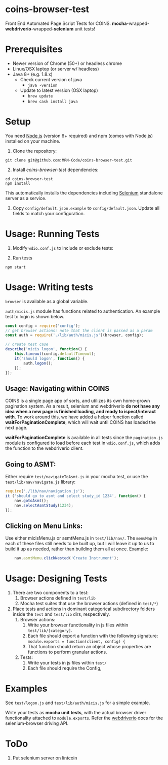# coins-browser-test
Front End Automated Page Script Tests for COINS.  **mocha**-wrapped-**webdriverio**-wrapped-**selenium** unit tests!

# Prerequisites
  - Newer version of Chrome (50+) or headless chrome
  - Linux/OSX laptop (or server w/ headless)
  - Java 8+ (e.g. 1.8.x)
    - Check current version of java
      - `java -version`
    - Update to latest version (OSX laptop)
      - `brew update`
      - `brew cask install java`

# Setup

You need [Node.js](https://nodejs.org/en/) (version 6+ required) and npm (comes with Node.js) installed on your machine.

1. Clone the repository:
  ```shell
  git clone git@github.com:MRN-Code/coins-browser-test.git
  ```

2. Install _coins-browser-test_ dependencies:
  ```shell
  cd coins-browser-test
  npm install
  ```

  This automatically installs the dependencies including [Selenium](http://www.seleniumhq.org/download/) standalone server as a service.

3. Copy `config/default.json.example` to `config/default.json`. Update all fields to match your configuration.

# Usage: Running Tests
1. Modify `wdio.conf.js` to include or exclude tests:

2. Run tests
  ```shell
  npm start
  ```
# Usage: Writing tests
`browser` is available as a global variable.<br>

`auth/micis.js` module has functions related to authentication.
An example test to login is shown below.
```js
const config = require('config');
// get browser actions: note that the client is passed as a param
const auth = require('./lib/auth/micis.js')(browser, config);

// create test case
describe('micis logon', function() {
    this.timeout(config.defaultTimeout);
    it('should logon', function() {
        auth.logon();
    });
});
```

## Usage: Navigating within COINS
COINS is a single page app of sorts, and utilizes its own home-grown pagination system.
As a result, selenium and webdriverio **do not have any idea when a new page is finished loading, and ready to ispect/interact with**.
To work around this, we have added a helper function called **waitForPaginationComplete**, which will wait until COINS has loaded the next page.

**waitForPaginationComplete** is available in all tests since the `pagination.js` module is configured to load before each test in `wdio.conf.js`, which adds the function to the webdriverio client.

## Going to ASMT:
Either require `test/navigateToAsmt.js` in your mocha test, or use the `test/lib/nav/navigate.js` library:

```js
require('./lib/nav/navigation.js');
it ('should go to asmt and select study_id 1234', function() {
    nav.gotoAsmt();
    nav.selectAsmtStudy(1234);
});
```

## Clicking on Menu Links:
Use either micisMenu.js or asmtMenu.js in `test/lib/nav/`. The `menuMap` in each of these files still needs to be built up, but I will leave it up to us to build it up as needed, rather than building them all at once.  Example:

```js
    nav.asmtMenu.clickNested('Create Instrument');
```

# Usage: Designing Tests
1. There are two components to a test:
    1. Browser actions defined in `test/lib`
    1. Mocha test suites that use the browser actions (defined in `test/*`)
1. Place tests and actions in dominant categorical subdirectory folders inside the `test` and `test/lib` dirs, respectively.
    1. Browser actions:
        1. Write your browser functionality in js files within `test/lib/[category]`.
        1. Each file should export a function with the following signature:
        ` module.exports = function(client, config) { `
        1. That function should return an object whose properties are functions to perform granular actions.
    1. Tests:
        1. Write your tests in js files within `test/`
        1. Each file should require the Config,

# Examples
See `test/logon.js` and `test/lib/auth/micis.js` for a simple example.

Write your tests as **mocha unit tests**, with the actual browser driver functionality attached to `module.exports`.  Refer the [webdriverio](http://webdriver.io/) docs for the selenium-browser driving API.

# ToDo
1. Put selenium server on lintcoin
